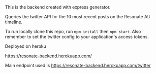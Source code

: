 This is the backend created with express generator.

Queries the twitter API for the 10 most recent posts on the Resonate AU timeline.

To run locally clone this repo, run `npm install` then `npm start`. Also remember to set the twitter config to your application's access tokens.

Deployed on heroku

https://resonate-backend.herokuapp.com/

Main endpoint used is https://resonate-backend.herokuapp.com/twitter

